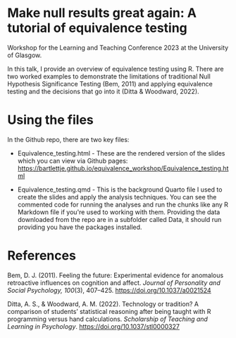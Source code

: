 # Make null results great again: A tutorial of equivalence testing

Workshop for the Learning and Teaching Conference 2023 at the University of Glasgow. 

In this talk, I provide an overview of equivalence testing using R. There are two worked examples to demonstrate the limitations of traditional Null Hypothesis Significance Testing (Bem, 2011) and applying equivalence testing and the decisions that go into it (Ditta & Woodward, 2022). 

# Using the files

In the Github repo, there are two key files: 

- Equivalence_testing.html - These are the rendered version of the slides which you can view via Github pages: https://bartlettje.github.io/equivalence_workshop/Equivalence_testing.html

- Equivalence_testing.qmd - This is the background Quarto file I used to create the slides and apply the analysis techniques. You can see the commented code for running the analyses and run the chunks like any R Markdown file if you're used to working with them. Providing the data downloaded from the repo are in a subfolder called Data, it should run providing you have the packages installed. 

# References

Bem, D. J. (2011). Feeling the future: Experimental evidence for anomalous retroactive influences on cognition and affect. *Journal of Personality and Social Psychology, 100*(3), 407–425. https://doi.org/10.1037/a0021524

Ditta, A. S., & Woodward, A. M. (2022). Technology or tradition? A comparison of students’ statistical reasoning after being taught with R programming versus hand calculations. *Scholarship of Teaching and Learning in Psychology*. https://doi.org/10.1037/stl0000327
